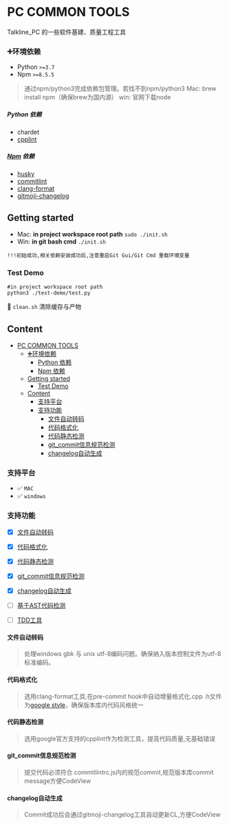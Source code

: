 # PC COMMON TOOLS

Talkline_PC 的一些软件基建、质量工程工具

### ➕环境依赖

- Python `>=3.7`
- Npm `>=8.5.5`

>通过npm/python3完成依赖包管理。若找不到npm/python3
Mac: brew install npm（确保brew为国内源）
win: 官网下载node
>

##### Python 依赖

- chardet
- [cpplint](https://github.com/cpplint/cpplint)
  
##### [Npm](https://www.npmjs.com/) 依赖

- [husky](https://github.com/typicode/husky)
- [commitlint](https://github.com/conventional-changelog/commitlint)
- [clang-format](https://clang.llvm.org/docs/ClangFormat.html)
- [gitmoji-changelog](https://github.com/frinyvonnick/gitmoji-changelog)


## Getting started

- Mac:
  **in project workspace root path**
  `sudo ./init.sh`
- Win:
  **in git bash cmd**
  `./init.sh`

`!!!初始成功,相关依赖安装成功后,注意重启Git Gui/Git Cmd 重载环境变量`

### Test Demo
```
#in project workspace root path
python3 ./test-demo/test.py
```
💬 `clean.sh` 清除缓存与产物  

## Content

- [PC COMMON TOOLS](#pc-common-tools)
    - [➕环境依赖](#环境依赖)
        - [Python 依赖](#python-依赖)
        - [Npm 依赖](#npm-依赖)
  - [Getting started](#getting-started)
    - [Test Demo](#test-demo)
  - [Content](#content)
    - [支持平台](#支持平台)
    - [支持功能](#支持功能)
      - [文件自动转码](#文件自动转码)
      - [代码格式化](#代码格式化)
      - [代码静态检测](#代码静态检测)
      - [git\_commit信息规范检测](#git_commit信息规范检测)
      - [changelog自动生成](#changelog自动生成)

### 支持平台

- ✅  `MAC` 
- ✅  `windows` 


### 支持功能

- [x] [文件自动转码](#文件自动转码)
- [x] [代码格式化](#代码格式化)
- [x] [代码静态检测](#代码静态检测)
- [x] [git_commit信息规范检测](#git_commit信息规范检测)
- [x] [changelog自动生成](#changelog自动生成)
- [ ] [基于AST代码检测](#基于AST代码检测)
- [ ] [TDD工具](#TDD工具)


#### 文件自动转码
> 处理windows gbk 与 unix utf-8编码问题。确保纳入版本控制文件为utf-8标准编码。
#### 代码格式化
> 选用clang-format工具,在pre-commit hook中自动增量格式化.cpp .h文件为[google style](https://google.github.io/styleguide/cppguide.html)，确保版本库内代码风格统一
#### 代码静态检测
> 选用google官方支持的cpplint作为检测工具，提高代码质量,无基础错误
#### git_commit信息规范检测
> 提交代码必须符合.commitlintrc.js内的规范commit,规范版本库commit message方便CodeView
#### changelog自动生成 
> Commit成功后会通过gitmoji-changelog工具自动更新CL,方便CodeView

